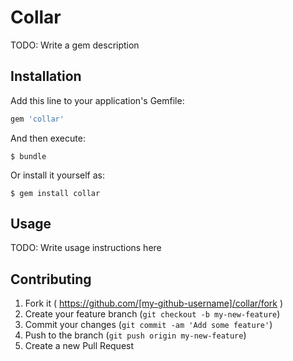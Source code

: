 # Collar

TODO: Write a gem description

## Installation

Add this line to your application's Gemfile:

```ruby
gem 'collar'
```

And then execute:

    $ bundle

Or install it yourself as:

    $ gem install collar

## Usage

TODO: Write usage instructions here

## Contributing

1. Fork it ( https://github.com/[my-github-username]/collar/fork )
2. Create your feature branch (`git checkout -b my-new-feature`)
3. Commit your changes (`git commit -am 'Add some feature'`)
4. Push to the branch (`git push origin my-new-feature`)
5. Create a new Pull Request
